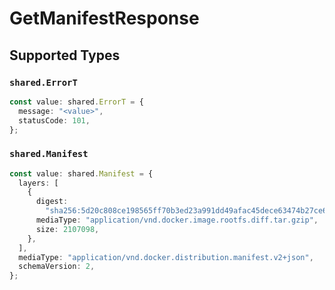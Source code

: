 # GetManifestResponse


## Supported Types

### `shared.ErrorT`

```typescript
const value: shared.ErrorT = {
  message: "<value>",
  statusCode: 101,
};
```

### `shared.Manifest`

```typescript
const value: shared.Manifest = {
  layers: [
    {
      digest:
        "sha256:5d20c808ce198565ff70b3ed23a991dd49afac45dece63474b27ce6ed036adc6",
      mediaType: "application/vnd.docker.image.rootfs.diff.tar.gzip",
      size: 2107098,
    },
  ],
  mediaType: "application/vnd.docker.distribution.manifest.v2+json",
  schemaVersion: 2,
};
```

